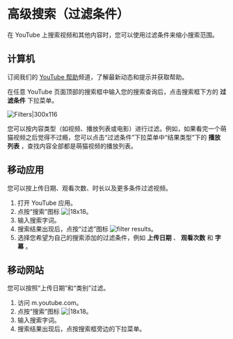 # 高级搜索（过滤条件）

在 YouTube 上搜索视频和其他内容时，您可以使用过滤条件来缩小搜索范围。

## 计算机

订阅我们的 [YouTube 帮助](https://www.youtube.com/user/youtubehelp?sub_confirmation=1)频道，了解最新动态和提示并获取帮助。

在任意 YouTube 页面顶部的搜索框中输入您的搜索查询后，点击搜索框下方的 **过滤条件** 下拉菜单。

![Filters|300x116](https://storage.googleapis.com/support-kms-prod/SNP_21F56460CFDB7B8DBE9602E23E70FD99508B_3007948_en_v1 "Filters")

您可以按内容类型（如视频、播放列表或电影）进行过滤。例如，如果看完一个萌猫视频之后觉得不过瘾，您可以点击“过滤条件”下拉菜单中“结果类型”下的 **播放列表** ，查找内容全部都是萌猫视频的播放列表。

## 移动应用

您可以按上传日期、观看次数、时长以及更多条件过滤视频。

1. 打开 YouTube 应用。
2. 点按“搜索”图标 ![|18x18](https://lh3.googleusercontent.com/cU5Xm47Q-Wcwpios5f65LP2UtsKeBfNPS75EGz9pdcKl4XOeXtTTeaTb9dKTvAM=w18-h18)。
3. 输入搜索字词。
4. 搜索结果出现后，点按“过滤”图标 ![filter results](https://lh4.ggpht.com/MMiUPWcyLH7ZLrysarPpeQgEC4qasbTdLajn3oVGxNTDn-7RWgX-SiWwTvbjaGmYDPXk3Cmh=w18 "filter results")。
5. 选择您希望为自己的搜索添加的过滤条件，例如 **上传日期** 、 **观看次数** 和 **字幕** 。

## 移动网站

您可以按照“上传日期”和“类别”过滤。

1. 访问 m.youtube.com。
2. 点按“搜索”图标 ![|18x18](https://lh3.googleusercontent.com/cU5Xm47Q-Wcwpios5f65LP2UtsKeBfNPS75EGz9pdcKl4XOeXtTTeaTb9dKTvAM=w18-h18)。
3. 输入搜索字词。
4. 搜索结果出现后，点按搜索框旁边的下拉菜单。